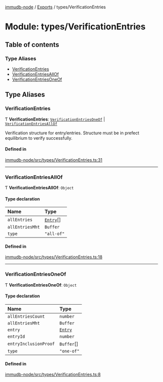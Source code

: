 [immudb-node](../README.md) / [Exports](../modules.md) / types/VerificationEntries

# Module: types/VerificationEntries

## Table of contents

### Type Aliases

- [VerificationEntries](types_VerificationEntries.md#verificationentries)
- [VerificationEntriesAllOf](types_VerificationEntries.md#verificationentriesallof)
- [VerificationEntriesOneOf](types_VerificationEntries.md#verificationentriesoneof)

## Type Aliases

### VerificationEntries

Ƭ **VerificationEntries**: [`VerificationEntriesOneOf`](types_VerificationEntries.md#verificationentriesoneof) \| [`VerificationEntriesAllOf`](types_VerificationEntries.md#verificationentriesallof)

Verification structure for entry/entries. Structure must be in prefect
equilibrium to verify successfully.

#### Defined in

[immudb-node/src/types/VerificationEntries.ts:31](https://github.com/user3232/node-immu-db/blob/2e88686/immudb-node/src/types/VerificationEntries.ts#L31)

___

### VerificationEntriesAllOf

Ƭ **VerificationEntriesAllOf**: `Object`

#### Type declaration

| Name | Type |
| :------ | :------ |
| `allEntries` | [`Entry`](types_Entry.md#entry)[] |
| `allEntriesMht` | `Buffer` |
| `type` | ``"all-of"`` |

#### Defined in

[immudb-node/src/types/VerificationEntries.ts:18](https://github.com/user3232/node-immu-db/blob/2e88686/immudb-node/src/types/VerificationEntries.ts#L18)

___

### VerificationEntriesOneOf

Ƭ **VerificationEntriesOneOf**: `Object`

#### Type declaration

| Name | Type |
| :------ | :------ |
| `allEntriesCount` | `number` |
| `allEntriesMht` | `Buffer` |
| `entry` | [`Entry`](types_Entry.md#entry) |
| `entryId` | `number` |
| `entryInclusionProof` | `Buffer`[] |
| `type` | ``"one-of"`` |

#### Defined in

[immudb-node/src/types/VerificationEntries.ts:8](https://github.com/user3232/node-immu-db/blob/2e88686/immudb-node/src/types/VerificationEntries.ts#L8)
